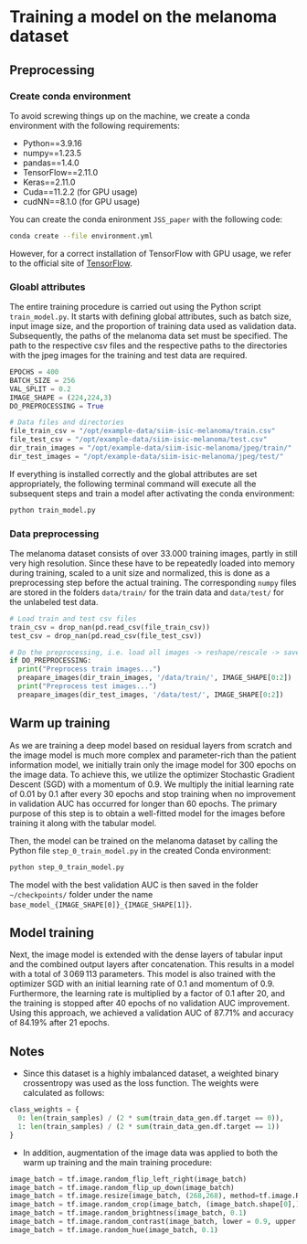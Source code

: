 
# Training a model on the melanoma dataset

## Preprocessing

### Create conda environment

To avoid screwing things up on the machine, we create a conda environment
with the following requirements:

- Python==3.9.16
- numpy==1.23.5
- pandas==1.4.0
- TensorFlow==2.11.0
- Keras==2.11.0
- Cuda==11.2.2 (for GPU usage)
- cudNN==8.1.0 (for GPU usage)

You can create the conda enironment `JSS_paper` with the following code:

```bash
conda create --file environment.yml
```

However, for a correct installation of TensorFlow with GPU usage, we refer to 
the official site of [TensorFlow](https://www.tensorflow.org/install/pip).

### Gloabl attributes

The entire training procedure is carried out using the Python script 
`train_model.py`. It starts with defining global attributes, such as 
batch size, input image size, and the proportion of training data used as 
validation data. Subsequently, the paths of the melanoma data set must be 
specified. The path to the respective csv files and the respective paths to 
the directories with the jpeg images for the training and test data are required.

```python
EPOCHS = 400
BATCH_SIZE = 256
VAL_SPLIT = 0.2
IMAGE_SHAPE = (224,224,3)
DO_PREPROCESSING = True

# Data files and directories
file_train_csv = "/opt/example-data/siim-isic-melanoma/train.csv"
file_test_csv = "/opt/example-data/siim-isic-melanoma/test.csv"
dir_train_images = "/opt/example-data/siim-isic-melanoma/jpeg/train/"
dir_test_images = "/opt/example-data/siim-isic-melanoma/jpeg/test/"
```

If everything is installed correctly and the global attributes are set 
appropriately, the following terminal command will execute all the subsequent 
steps and train a model after activating the conda environment:

```bash
python train_model.py
```

### Data preprocessing

The melanoma dataset consists of over $33.000$ training images, partly in
still very high resolution. Since these have to be repeatedly loaded into
memory during training, scaled to a unit size and normalized, this is done as a
preprocessing step before the actual training. The corresponding `numpy` files 
are stored in the folders `data/train/` for the train data and `data/test/` for
the unlabeled test data.

```python
# Load train and test csv files
train_csv = drop_nan(pd.read_csv(file_train_csv))
test_csv = drop_nan(pd.read_csv(file_test_csv))

# Do the preprocessing, i.e. load all images -> reshape/rescale -> save as numpy
if DO_PREPROCESSING:
  print("Preprocess train images...")
  preapare_images(dir_train_images, '/data/train/', IMAGE_SHAPE[0:2])
  print("Preprocess test images...")
  preapare_images(dir_test_images, '/data/test/', IMAGE_SHAPE[0:2])
```

## Warm up training

As we are training a deep model based on residual layers from scratch and 
the image model is much more complex and parameter-rich than the patient 
information model, we initially train only the image model for $300$ epochs on 
the image data. To achieve this, we utilize the optimizer Stochastic Gradient 
Descent (SGD) with a momentum of $0.9$. We multiply the initial learning rate 
of $0.01$ by $0.1$ after every $30$ epochs and stop training when no 
improvement in validation AUC has occurred for longer than $60$ epochs. 
The primary purpose of this step is to obtain a well-fitted model for the 
images before training it along with the tabular model.

Then, the model can be trained on the melanoma dataset by calling the Python
file `step_0_train_model.py` in the created Conda environment:

```bash
python step_0_train_model.py
```

The model with the best validation AUC is then saved in the folder
`~/checkpoints/` folder under the name `base_model_{IMAGE_SHAPE[0]}_{IMAGE_SHAPE[1]}`.

## Model training

Next, the image model is extended with the dense layers of tabular input and 
the combined output layers after concatenation. This results in a model with a 
total of $3\,069\,113$ parameters. This model is also trained with the 
optimizer SGD with an initial learning rate of $0.1$ and momentum of $0.9$. 
Furthermore, the learning rate is multiplied by a factor of $0.1$ after $20$, 
and the training is stopped after $40$ epochs of no validation AUC improvement.
Using this approach, we achieved a validation AUC of $87.71\%$ and
accuracy of $84.19\%$ after $21$ epochs.

## Notes

* Since this dataset is a highly imbalanced dataset, a weighted binary 
crossentropy was used as the loss function. The weights were calculated as follows:
```python
class_weights = {
  0: len(train_samples) / (2 * sum(train_data_gen.df.target == 0)),
  1: len(train_samples) / (2 * sum(train_data_gen.df.target == 1))
}
```

* In addition, augmentation of the image data was applied to both the warm up 
training and the main training procedure:
```python
image_batch = tf.image.random_flip_left_right(image_batch)
image_batch = tf.image.random_flip_up_down(image_batch)
image_batch = tf.image.resize(image_batch, (268,268), method=tf.image.ResizeMethod.NEAREST_NEIGHBOR)
image_batch = tf.image.random_crop(image_batch, (image_batch.shape[0],) + self.input_size)
image_batch = tf.image.random_brightness(image_batch, 0.1)
image_batch = tf.image.random_contrast(image_batch, lower = 0.9, upper = 1.1)
image_batch = tf.image.random_hue(image_batch, 0.1)
```












